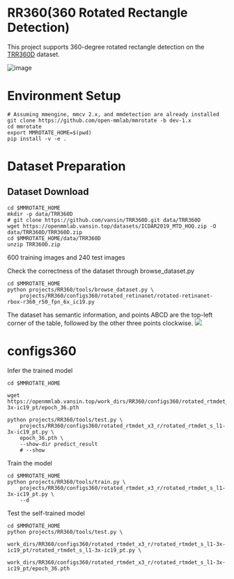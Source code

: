 # RR360(360 Rotated Rectangle Detection)

This project supports 360-degree rotated rectangle detection on the [TRR360D](https://paperswithcode.com/dataset/trr360d) dataset.

![image](https://user-images.githubusercontent.com/25839884/221288868-1bb8c3e5-818c-4228-b2dc-8dcfd33e7025.png)

# Environment Setup

```shell
# Assuming mmengine, mmcv 2.x, and mmdetection are already installed
git clone https://github.com/open-mmlab/mmrotate -b dev-1.x
cd mmrotate
export MMROTATE_HOME=$(pwd)
pip install -v -e .
```

# Dataset Preparation

## Dataset Download

```shell
cd $MMROTATE_HOME
mkdir -p data/TRR360D
# git clone https://github.com/vansin/TRR360D.git data/TRR360D
wget https://openmmlab.vansin.top/datasets/ICDAR2019_MTD_HOQ.zip -O data/TRR360D/TRR360D.zip
cd $MMROTATE_HOME/data/TRR360D
unzip TRR360D.zip
```

600 training images and 240 test images

Check the correctness of the dataset through browse_dataset.py

```shell
cd $MMROTATE_HOME
python projects/RR360/tools/browse_dataset.py \
    projects/RR360/configs360/rotated_retinanet/rotated-retinanet-rbox-r360_r50_fpn_6x_ic19.py
```

The dataset has semantic information, and points ABCD are the top-left corner of the table, followed by the other three points clockwise.
![](https://cdn.vansin.top//picgo/3e4a042cd4b4725c4ae05aa7471467e.png)

# configs360

Infer the trained model

```shell
cd $MMROTATE_HOME

wget https://openmmlab.vansin.top/work_dirs/RR360/configs360/rotated_rtmdet_x3_r/rotated_rtmdet_s_l1-3x-ic19_pt/epoch_36.pth

python projects/RR360/tools/test.py \
    projects/RR360/configs360/rotated_rtmdet_x3_r/rotated_rtmdet_s_l1-3x-ic19_pt.py \
    epoch_36.pth \
    --show-dir predict_result
    # --show

```

Train the model

```shell
cd $MMROTATE_HOME
python projects/RR360/tools/train.py \
    projects/RR360/configs360/rotated_rtmdet_x3_r/rotated_rtmdet_s_l1-3x-ic19_pt.py \
    --d
```

Test the self-trained model

```shell
cd $MMROTATE_HOME
python projects/RR360/tools/test.py \
    work_dirs/RR360/configs360/rotated_rtmdet_x3_r/rotated_rtmdet_s_l1-3x-ic19_pt/rotated_rtmdet_s_l1-3x-ic19_pt.py \
    work_dirs/RR360/configs360/rotated_rtmdet_x3_r/rotated_rtmdet_s_l1-3x-ic19_pt/epoch_36.pth
```

